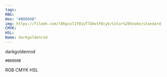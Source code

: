 ```yaml
---
tags:
RBG:
Hex: "#B8860B"
img: https://filedn.com/l0hpzxl1f01yT7GHxtF8cyk/Color%20Snake/standard_csv_to_svg/#B8860B.svg
CMYK:
HSL:
Name: darkgoldenrod
---
```

darkgoldenrod
```palette
#B8860B
```
RGB
CMYK
HSL